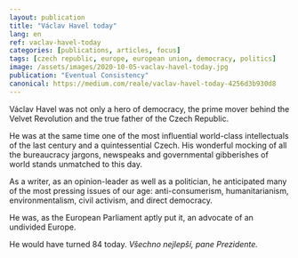 ```yaml
---
layout: publication
title: "Václav Havel today"
lang: en
ref: vaclav-havel-today
categories: [publications, articles, focus]
tags: [czech republic, europe, european union, democracy, politics]
image: /assets/images/2020-10-05-vaclav-havel-today.jpg
publication: "Eventual Consistency"
canonical: https://medium.com/reale/vaclav-havel-today-4256d3b930d8
---
```


Václav Havel was not only a hero of democracy, the prime mover behind the Velvet Revolution and the true father of the Czech Republic.

He was at the same time one of the most influential world-class intellectuals of the last century and a quintessential Czech. His wonderful mocking of all the bureaucracy jargons, newspeaks and governmental gibberishes of world stands unmatched to this day.

As a writer, as an opinion-leader as well as a politician, he anticipated many of the most pressing issues of our age: anti-consumerism, humanitarianism, environmentalism, civil activism, and direct democracy.

He was, as the European Parliament aptly put it, an advocate of an undivided Europe.

He would have turned 84 today. *Všechno nejlepší, pane Prezidente.*
